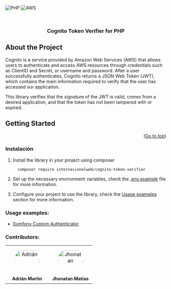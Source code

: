 
<a name="readme-top"></a>
![PHP](https://img.shields.io/badge/PHP-777BB4?style=for-the-badge&logo=php&logoColor=white)
![AWS](https://img.shields.io/badge/AWS-232F3E?style=for-the-badge&logo=amazon-aws&logoColor=white)

<br />

<div align="center">
    <h3 align="center">Cognito Token Verifier for PHP</h3>
</div>

## About the Project
Cognito is a service provided by Amazon Web Services (AWS) that allows users to authenticate and access AWS resources through credentials such as ClientID and Secret, or username and password. After a user successfully authenticates, Cognito returns a JSON Web Token (JWT), which contains the main information required to verify that the user has accessed our application.

This library verifies that the signature of the JWT is valid, comes from a desired application, and that the token has not been tampered with or expired.

## Getting Started

<p align="right">(<a href="#readme-top">Go to top</a>)</p>

### Instalación

1. Install the library in your project using composer
    ```
      composer require internacionalweb/cognito-token-verifier
    ```
2. Set up the necessary environment variables, check the [.env.example](.env.example) file for more information.

3. Configure your project to use the library, check the [Usage examples](#usage-examples) section for more information.

### Usage examples:

- [Symfony Custom Authenticator](documents/symfony-custom-authenticator.md)


### Contributors:

<table>
<tr>
    <td align="center" style="word-wrap: break-word; width: 120.0; height: 120.0">
        <a href=https://github.com/Pixelao>
            <img src=https://avatars.githubusercontent.com/u/8830376?v=4 width="80;"  style="border-radius:50%;align-items:center;justify-content:center;overflow:hidden;padding-top:10px" alt=Adrián Martín/>
            <br />
            <sub style="font-size:14px"><b>Adrián Martín</b></sub>
        </a>
    </td>
    <td align="center" style="word-wrap: break-word; width: 120.0; height: 120.0">
        <a href=https://github.com/seon22break>
            <img src=https://avatars.githubusercontent.com/u/36485771?v=4 width="80;"  style="border-radius:50%;align-items:center;justify-content:center;overflow:hidden;padding-top:10px" alt=Jhonatan Matías/>
            <br />
            <sub style="font-size:14px"><b>Jhonatan Matías</b></sub>
        </a>
    </td>
</tr>
</table>

